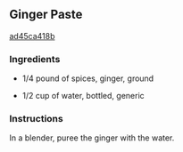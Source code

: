 ## Ginger Paste

[ad45ca418b](http://www.foodandwine.com/recipes/ginger-paste)

### Ingredients

 - 1/4 pound of spices, ginger, ground

 - 1/2 cup of water, bottled, generic

### Instructions

In a blender, puree the ginger with the water.